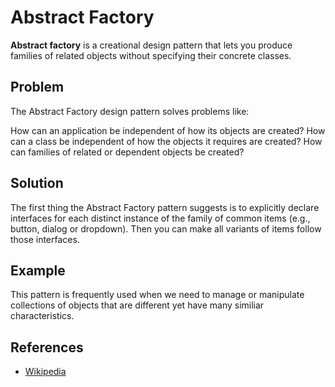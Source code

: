 # Abstract Factory


**Abstract factory** is a creational design pattern that lets you produce families of related objects without specifying their concrete classes.

## Problem
The Abstract Factory design pattern solves problems like:

How can an application be independent of how its objects are created?
How can a class be independent of how the objects it requires are created?
How can families of related or dependent objects be created?

## Solution
The first thing the Abstract Factory pattern suggests is to explicitly declare interfaces for each distinct instance of the family of common items (e.g., button, dialog or dropdown). Then you can make all variants of items follow those interfaces.

## Example
This pattern is frequently used when we need to manage or manipulate collections of objects that are different yet have many similiar characteristics.

## References

- [Wikipedia](https://en.wikipedia.org/wiki/Abstract_factory_pattern)